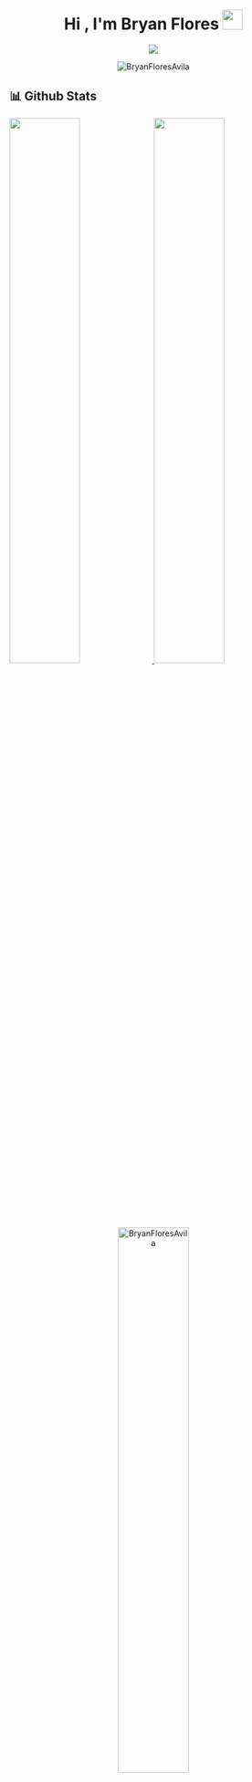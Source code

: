 <h1 align="center">Hi , I'm Bryan Flores <img src="https://media.giphy.com/media/hvRJCLFzcasrR4ia7z/giphy.gif" width="35"></h1>
<p align="center">
  <a href="https://github.com/DenverCoder1/readme-typing-svg">
  <img src="https://readme-typing-svg.herokuapp.com?lines=Computer+Science+Student;Always%20learning%20new%20things&center=true&width=500&height=50">
  </a>
  <p align="center"> 
  <img src="https://komarev.com/ghpvc/?username=BryanFloresAvila&label=Profile%20views&color=0e75b6&style=plastic" alt="BryanFloresAvila" /> 
  </p>
</p>

## 📊 Github Stats
<p align="left">
  <a href="https://bryanfloresavila.github.io">
  <img width="49.5%" src="https://github-readme-stats.vercel.app/api?username=BryanFloresAvila&show_icons=true&theme=algolia&hide_border=true" />
  <img width="49.5%" src="https://github-readme-streak-stats.herokuapp.com/?user=BryanFloresAvila&theme=algolia&hide_border=true" />
  </a>
<p align="center"><img width="49.5%" src="https://github-readme-stats.vercel.app/api/top-langs?username=BryanFloresAvila&show_icons=true&theme=algolia&hide_border=true&locale=en&layout=compact" alt="BryanFloresAvila" /></p>
</p>
<br>
<b>Note:</b> Top languages is only a metric of the languages my public code consists of and doesn't reflect experience or skill level.
</p>
----
